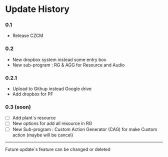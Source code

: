 # Update History

### 0.1

- Release CZCM

### 0.2

- New dropbox system instead some entry box
- New sub-program : RG & AGG for Resource and Audio

### 0.2.1

- Upload to Githup instead Google drive 
- Add dropbox for PF

### 0.3 (soon)

 -  [ ] Add plant`s resource
 -  [ ] New options for add all resource in RG
 -  [ ] New Sub-program : Custom Action Generator (CAG) for make Custom action (maybe will be cancel)

---

Future update`s feature can be changed or deleted
